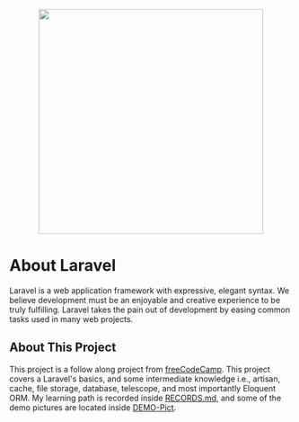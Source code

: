 <p align="center"><a href="https://laravel.com" target="_blank"><img src="https://raw.githubusercontent.com/laravel/art/master/logo-lockup/5%20SVG/2%20CMYK/1%20Full%20Color/laravel-logolockup-cmyk-red.svg" width="400"></a></p>

# About Laravel

Laravel is a web application framework with expressive, elegant syntax. We believe development must be an enjoyable and creative experience to be truly fulfilling. Laravel takes the pain out of development by easing common tasks used in many web projects.

## About This Project

This project is a follow along project from [freeCodeCamp](https://www.youtube.com/watch?v=ImtZ5yENzgE). This project covers a Laravel's basics, and some intermediate knowledge i.e., artisan, cache, file storage, database, telescope, and most importantly Eloquent ORM. My learning path is recorded inside [RECORDS.md](./RECORDS.md), and some of the demo pictures are located inside [DEMO-Pict](./DEMO-Pict).